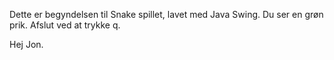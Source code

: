 Dette er begyndelsen til Snake spillet, lavet med Java Swing. Du ser en grøn prik. Afslut ved at trykke q.

Hej Jon. 
